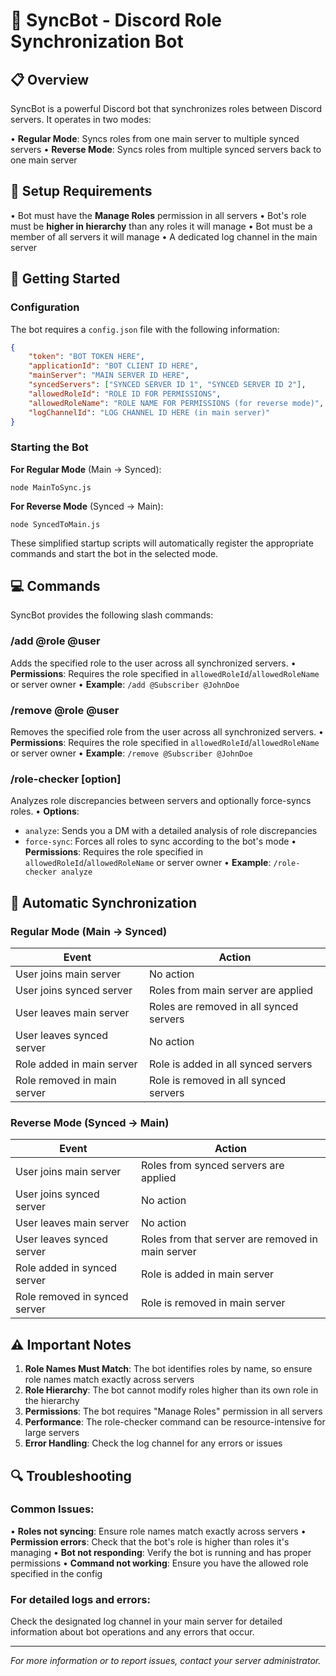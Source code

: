 # __**🤖 SyncBot - Discord Role Synchronization Bot**__

## **📋 Overview**

SyncBot is a powerful Discord bot that synchronizes roles between Discord servers. It operates in two modes:

• **Regular Mode**: Syncs roles from one main server to multiple synced servers
• **Reverse Mode**: Syncs roles from multiple synced servers back to one main server

## **🔧 Setup Requirements**

• Bot must have the **Manage Roles** permission in all servers
• Bot's role must be **higher in hierarchy** than any roles it will manage
• Bot must be a member of all servers it will manage
• A dedicated log channel in the main server

## **🚀 Getting Started**

### **Configuration**

The bot requires a `config.json` file with the following information:

```json
{
    "token": "BOT TOKEN HERE",
    "applicationId": "BOT CLIENT ID HERE",
    "mainServer": "MAIN SERVER ID HERE",
    "syncedServers": ["SYNCED SERVER ID 1", "SYNCED SERVER ID 2"],
    "allowedRoleId": "ROLE ID FOR PERMISSIONS",
    "allowedRoleName": "ROLE NAME FOR PERMISSIONS (for reverse mode)",
    "logChannelId": "LOG CHANNEL ID HERE (in main server)"
}
```

### **Starting the Bot**

**For Regular Mode** (Main → Synced):
```
node MainToSync.js
```

**For Reverse Mode** (Synced → Main):
```
node SyncedToMain.js
```

These simplified startup scripts will automatically register the appropriate commands and start the bot in the selected mode.

## **💻 Commands**

SyncBot provides the following slash commands:

### **/add @role @user**
Adds the specified role to the user across all synchronized servers.
• **Permissions**: Requires the role specified in `allowedRoleId`/`allowedRoleName` or server owner
• **Example**: `/add @Subscriber @JohnDoe`

### **/remove @role @user**
Removes the specified role from the user across all synchronized servers.
• **Permissions**: Requires the role specified in `allowedRoleId`/`allowedRoleName` or server owner
• **Example**: `/remove @Subscriber @JohnDoe`

### **/role-checker [option]**
Analyzes role discrepancies between servers and optionally force-syncs roles.
• **Options**:
  - `analyze`: Sends you a DM with a detailed analysis of role discrepancies
  - `force-sync`: Forces all roles to sync according to the bot's mode
• **Permissions**: Requires the role specified in `allowedRoleId`/`allowedRoleName` or server owner
• **Example**: `/role-checker analyze`

## **🔄 Automatic Synchronization**

### **Regular Mode (Main → Synced)**

| Event | Action |
| ----- | ------ |
| User joins main server | No action |
| User joins synced server | Roles from main server are applied |
| User leaves main server | Roles are removed in all synced servers |
| User leaves synced server | No action |
| Role added in main server | Role is added in all synced servers |
| Role removed in main server | Role is removed in all synced servers |

### **Reverse Mode (Synced → Main)**

| Event | Action |
| ----- | ------ |
| User joins main server | Roles from synced servers are applied |
| User joins synced server | No action |
| User leaves main server | No action |
| User leaves synced server | Roles from that server are removed in main server |
| Role added in synced server | Role is added in main server |
| Role removed in synced server | Role is removed in main server |

## **⚠️ Important Notes**

1. **Role Names Must Match**: The bot identifies roles by name, so ensure role names match exactly across servers
2. **Role Hierarchy**: The bot cannot modify roles higher than its own role in the hierarchy
3. **Permissions**: The bot requires "Manage Roles" permission in all servers
4. **Performance**: The role-checker command can be resource-intensive for large servers
5. **Error Handling**: Check the log channel for any errors or issues

## **🔍 Troubleshooting**

### **Common Issues:**

• **Roles not syncing**: Ensure role names match exactly across servers
• **Permission errors**: Check that the bot's role is higher than roles it's managing
• **Bot not responding**: Verify the bot is running and has proper permissions
• **Command not working**: Ensure you have the allowed role specified in the config

### **For detailed logs and errors:**

Check the designated log channel in your main server for detailed information about bot operations and any errors that occur.

---

*For more information or to report issues, contact your server administrator.*
